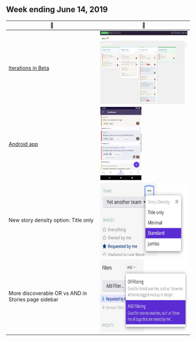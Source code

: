 ## Week ending June 14, 2019

| 🚀 | 👀 |
| --- | --- |
| [Iterations in Beta](https://help.clubhouse.io/hc/en-us/articles/360028953452%5D) | <img src="images/20190614/iterations-manage-page.png" height="200px" /> |
| [Android app](https://clubhouse.io/blog/clubhouse-for-android) | <img src="images/20190614/clubhouse-android.png" height="200px" /> |
| New story density option: Title only | <img src="images/20190614/story-density.png" height="200px" /> |
| More discoverable OR vs AND in Stories page sidebar | <img src="images/20190614/and-vs-or-more-discoverable.png" height="200px" /> |
